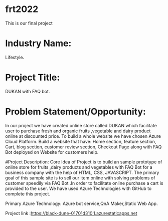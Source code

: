 # frt2022
This is our final project
# Industry Name:
Lifestyle.

# Project Title:
DUKAN  with FAQ bot.

# Problem Statement/Opportunity:
In  our project we have created online store called DUKAN  which facilitate user to purchase fresh and organic fruits ,vegetable and dairy product online at discounted  price. To build a whole website  we have chosen Azure Cloud Platform. Build a website that have: Home section, feature section, Cart,  blog section, customer review section, Checkout Page along with FAQ Bot deployed on Website for customers help.

#Project Description:
Core Idea of Project is to build an sample prototype  of online store  for fruits ,dairy products and vegetables with FAQ Bot for a business company with the help of HTML, CSS, JAVASCRIPT. The primary goal of this sample site is to sell our item  online with solving problems of customer speedily via FAQ Bot .In order to facilitate online purchase a cart is provided to the user. We have used Azure Technologies with GitHub to complete this project.

Primary Azure Technology:
Azure bot service,QnA Maker,Static Web App.

Project link :https://black-dune-01701d310.1.azurestaticapps.net
